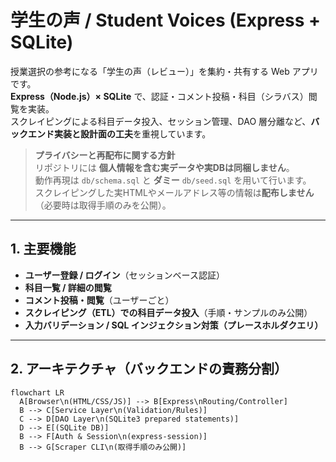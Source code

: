 # 学生の声 / Student Voices (Express + SQLite)

授業選択の参考になる「学生の声（レビュー）」を集約・共有する Web アプリです。  
**Express（Node.js）× SQLite** で、認証・コメント投稿・科目（シラバス）閲覧を実装。  
スクレイピングによる科目データ投入、セッション管理、DAO 層分離など、**バックエンド実装と設計面の工夫**を重視しています。

> **プライバシーと再配布に関する方針**  
> リポジトリには **個人情報を含む実データや実DBは同梱しません**。  
> 動作再現は `db/schema.sql` と **ダミー** `db/seed.sql` を用いて行います。  
> スクレイピングした実HTMLやメールアドレス等の情報は**配布しません**（必要時は取得手順のみを公開）。

---

## 1. 主要機能
- **ユーザー登録 / ログイン**（セッションベース認証）
- **科目一覧 / 詳細の閲覧**
- **コメント投稿・閲覧**（ユーザーごと）
- **スクレイピング（ETL）での科目データ投入**（手順・サンプルのみ公開）
- **入力バリデーション / SQL インジェクション対策（プレースホルダクエリ）**

---

## 2. アーキテクチャ（バックエンドの責務分割）

```mermaid
flowchart LR
  A[Browser\n(HTML/CSS/JS)] --> B[Express\nRouting/Controller]
  B --> C[Service Layer\n(Validation/Rules)]
  C --> D[DAO Layer\n(SQLite3 prepared statements)]
  D --> E[(SQLite DB)]
  B --> F[Auth & Session\n(express-session)]
  B --> G[Scraper CLI\n(取得手順のみ公開)]
